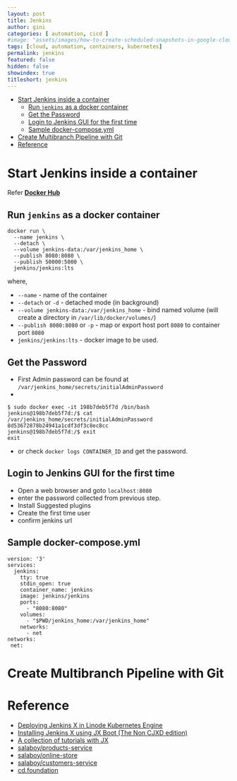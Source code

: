 ```yaml
---
layout: post
title: Jenkins
author: gini
categories: [ automation, cicd ]
#image: "assets/images/how-to-create-scheduled-snapshots-in-google-cloud-platform.PNG"
tags: [cloud, automation, containers, kubernetes]
permalink: jenkins
featured: false
hidden: false
showindex: true
titleshort: jenkins
---
```


- [Start Jenkins inside a container](#start-jenkins-inside-a-container)
  - [Run `jenkins` as a docker container](#run-jenkins-as-a-docker-container)
  - [Get the Password](#get-the-password)
  - [Login to Jenkins GUI for the first time](#login-to-jenkins-gui-for-the-first-time)
  - [Sample docker-compose.yml](#sample-docker-composeyml)
- [Create Multibranch Pipeline with Git](#create-multibranch-pipeline-with-git)
- [Reference](#reference)

# Start Jenkins inside a container

Refer **[Docker Hub](https://hub.docker.com/r/jenkins/jenkins/)**
## Run `jenkins` as a docker container

```
docker run \
  --name jenkins \
  --detach \
  --volume jenkins-data:/var/jenkins_home \
  --publish 8080:8080 \
  --publish 50000:5000 \
  jenkins/jenkins:lts
```  

where,
- `--name` - name of the container
- `--detach` or `-d` - detached mode (in background)
- `--volume jenkins-data:/var/jenkins_home` - bind named volume (will create a directory in `/var/lib/docker/volumes/`)
- `--publish 8080:8080`  or `-p` - map or export host port `8080` to container port `8080`
- `jenkins/jenkins:lts` - docker image to be used.
## Get the Password

- First Admin password can be found at `/var/jenkins_home/secrets/initialAdminPassword`
- 
```
$ sudo docker exec -it 198b7deb5f7d /bin/bash
jenkins@198b7deb5f7d:/$ cat /var/jenkins_home/secrets/initialAdminPassword
8d53672878b24941a1cdf3df3c8ec8cc
jenkins@198b7deb5f7d:/$ exit
exit
```

- or check `docker logs CONTAINER_ID` and get the password.   

## Login to Jenkins GUI for the first time 

- Open a web browser and goto `localhost:8080`
- enter the password collected from previous step.
- Install Suggested plugins
- Create the first time user
- confirm jenkins url

## Sample docker-compose.yml

```
version: '3'
services:
  jenkins:
    tty: true
    stdin_open: true
    container_name: jenkins
    image: jenkins/jenkins
    ports:
      - "8080:8080"
    volumes:
      - "$PWD/jenkins_home:/var/jenkins_home"
    networks:
      - net
networks:
 net:
```

# Create Multibranch Pipeline with Git

# Reference

- [Deploying Jenkins X in Linode Kubernetes Engine](https://www.linode.com/docs/kubernetes/how-to-deploy-jenkins-x-in-linode-kubernetes-engine/)
- [Installing Jenkins X using JX Boot (The Non CJXD edition)](http://sharepointoscar.com/2020-01-10-Installing-Jenkins-X/)
- [A collection of tutorials with JX](https://github.com/jenkins-x/jx-tutorial)
- [salaboy/products-service](https://github.com/salaboy/products-service)
- [salaboy/online-store](https://github.com/salaboy/online-store)
- [salaboy/customers-service](https://github.com/salaboy/customers-service)
- [cd.foundation](https://cd.foundation/)